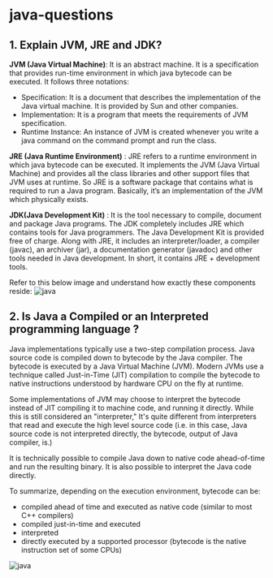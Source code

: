 # java-questions

## 1. Explain JVM, JRE and JDK?

__JVM (Java Virtual Machine)__: It is an abstract machine. It is a specification that provides run-time environment in which java bytecode can be executed. It follows three notations:

* Specification: It is a document that describes the implementation of the Java virtual machine. It is provided by Sun and other companies.
* Implementation: It is a program that meets the requirements of JVM specification.
* Runtime Instance: An instance of JVM is created whenever you write a java command on the command prompt and run the class.

__JRE (Java Runtime Environment)__ : JRE refers to a runtime environment in which java bytecode can be executed. It implements the JVM (Java Virtual Machine) and provides all the class libraries and other support files that JVM uses at runtime. So JRE is a software package that contains what is required to run a Java program. Basically, it’s an implementation of the JVM which physically exists. 

__JDK(Java Development Kit)__ : It is the tool necessary to compile, document and package Java programs. The JDK completely includes JRE which contains tools for Java programmers. The Java Development Kit is provided free of charge. Along with JRE, it includes an interpreter/loader, a compiler (javac), an archiver (jar), a documentation generator (javadoc) and other tools needed in Java development. In short, it contains JRE + development tools.

Refer to this below image and understand how exactly these components reside: ![java](https://cdn-images-1.medium.com/max/1600/0*MsGzRuN1Q09dOkwi.png)

## 2. Is Java a Compiled or an Interpreted programming language ?

Java implementations typically use a two-step compilation process. Java source code is compiled down to bytecode by the Java compiler. The bytecode is executed by a Java Virtual Machine (JVM). Modern JVMs use a technique called Just-in-Time (JIT) compilation to compile the bytecode to native instructions understood by hardware CPU on the fly at runtime.

Some implementations of JVM may choose to interpret the bytecode instead of JIT compiling it to machine code, and running it directly. While this is still considered an "interpreter," It's quite different from interpreters that read and execute the high level source code (i.e. in this case, Java source code is not interpreted directly, the bytecode, output of Java compiler, is.)

It is technically possible to compile Java down to native code ahead-of-time and run the resulting binary. It is also possible to interpret the Java code directly.

To summarize, depending on the execution environment, bytecode can be:

* compiled ahead of time and executed as native code (similar to most C++ compilers)
* compiled just-in-time and executed
* interpreted
* directly executed by a supported processor (bytecode is the native instruction set of some CPUs)

![java](http://novtopro.qiniudn.com/blog/2017/01/21/kotlin-kickstart/jit.png)

